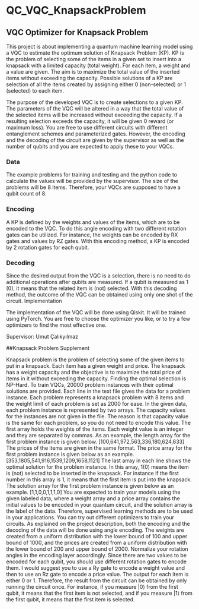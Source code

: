 # QC_VQC_KnapsackProblem
## VQC Optimizer for Knapsack Problem
This project is about implementing a quantum machine learning model using a VQC to estimate the optimum solution of Knapsack Problem (KP). KP is the problem of selecting some of the items in a given set to insert into a knapsack with a limited capacity (total weight). For each item, a weight and a value are given. The aim is to maximize the total value of the inserted items without exceeding the capacity. Possible solutions of a KP are selection of all the items created by assigning either 0 (non-selected) or 1 (selected) to each item.

The purpose of the developed VQC is to create selections to a given KP. The parameters of the VQC will be altered in a way that the total value of the selected items will be increased without exceeding the capacity. If a resulting selection exceeds the capacity, it will be given 0 reward (or maximum loss). You are free to use different circuits with different entanglement schemes and parameterized gates. However, the encoding and the decoding of the circuit are given by the supervisor as well as the number of qubits and you are expected to apply these to your VQCs.

### Data

The example problems for training and testing and the python code to calculate the values will be provided by the supervisor. The size of the problems will be 8 items. Therefore, your VQCs are supposed to have a qubit count of 8.

### Encoding
A KP is defined by the weights and values of the items, which are to be encoded to the VQC. To do this angle encoding with two different rotation gates can be utilized. For instance, the weights can be encoded by RX gates and values by RZ gates. With this encoding method, a KP is encoded by 2 rotation gates for each qubit.

### Decoding

Since the desired output from the VQC is a selection, there is no need to do additional operations after qubits are measured. If a qubit is measured as 1 (0), it means that the related item is (not) selected. With this decoding method, the outcome of the VQC can be obtained using only one shot of the circuit.
Implementation

The implementation of the VQC will be done using Qiskit. It will be trained using PyTorch. You are free to choose the optimizer you like, or to try a few optimizers to find the most effective one.

Supervisor: Umut Çalıkyılmaz

##Knapsack Problem Supplement

Knapsack problem is the problem of selecting some of the given items to put in a
knapsack. Each item has a given weight and price. The knapsack has a weight capacity
and the objective is to maximize the total price of items in it without exceeding the
capacity. Finding the optimal selection is NP-Hard.
To train VQCs, 20000 problem instances with their optimal solutions are provided. Each
line in the text file gives the data for a problem instance. Each problem represents a
knapsack problem with 8 items and the weight limit of each problem is set as 2000 for
ease.
In the given data, each problem instance is represented by two arrays. The capacity
values for the instances are not given in the file. The reason is that capacity value is the
same for each problem, so you do not need to encode this value. The first array holds
the weights of the items. Each weight value is an integer and they are separated by
commas. As an example, the length array for the first problem instance is given below.
[100,641,972,563,336,180,624,633]
The prices of the items are given in the same format. The price array for the first
problem instance is given below as an example.
[353,1805,541,916,1539,1209,1658,1121]
The last array in each line shows the optimal solution for the problem instance. In this
array, 1(0) means the item is (not) selected to be inserted in the knapsack. For instance
if the first number in this array is 1, it means that the first item is put into the knapsack.
The solution array for the first problem instance is given below as an example.
[1,1,0,0,1,1,1,0]
You are expected to train your models using the given labeled data, where a weight
array and a price array contains the initial values to be encoded in your quantum circuit,
and the solution array is the label of the data. Therefore, supervised learning methods
are to be used in your applications. You can try out different optimizers to train your
circuits.
As explained on the project description, both the encoding and the decoding of the data
will be done using angle encoding. The weights are created from a uniform distribution
with the lower bound of 100 and upper bound of 1000, and the prices are created from a
uniform distribution with the lower bound of 200 and upper bound of 2000. Normalize
your rotation angles in the encoding layer accordingly. Since there are two values to be
encoded for each qubit, you should use different rotation gates to encode them. I would
suggest you to use a Ry gate to encode a weight value and then to use an Rz gate to
encode a price value.
The output for each item is either 0 or 1. Therefore, the result from the circuit can be
obtained by only running the circuit once. For instance, if you measure |0⟩ from the first
qubit, it means that the first item is not selected, and if you measure |1⟩ from the first
qubit, it means that the first item is selected.
